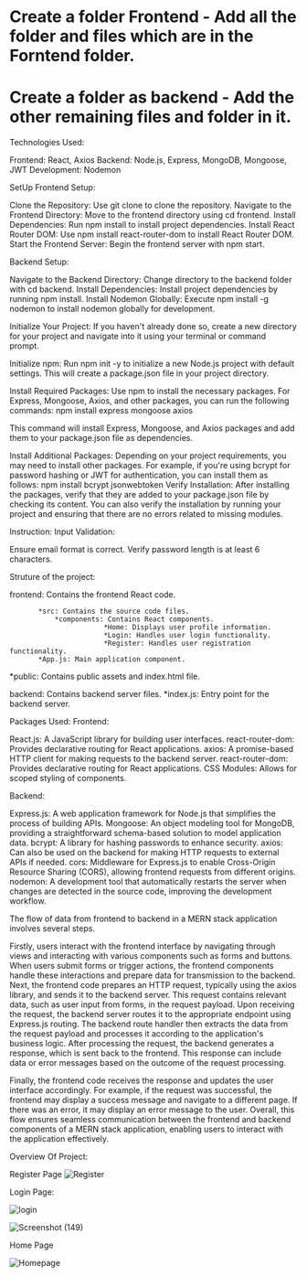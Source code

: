 # Create a folder **Frontend** - Add all the folder and files which are in the Forntend folder.

# Create a folder as **backend** - Add the other remaining files and folder in it.

Technologies Used:

Frontend: React, Axios
Backend: Node.js, Express, MongoDB, Mongoose, JWT
Development: Nodemon

SetUp
Frontend Setup:

Clone the Repository: Use git clone <repository-url> to clone the repository.
Navigate to the Frontend Directory: Move to the frontend directory using cd frontend.
Install Dependencies: Run npm install to install project dependencies.
Install React Router DOM: Use npm install react-router-dom to install React Router DOM.
Start the Frontend Server: Begin the frontend server with npm start.

Backend Setup:

Navigate to the Backend Directory: Change directory to the backend folder with cd backend.
Install Dependencies: Install project dependencies by running npm install.
Install Nodemon Globally: Execute npm install -g nodemon to install nodemon globally for development.

Initialize Your Project: If you haven't already done so, create a new directory for your project and navigate into it using your terminal or command prompt.

Initialize npm: Run npm init -y to initialize a new Node.js project with default settings. This will create a package.json file in your project directory.

Install Required Packages: Use npm to install the necessary packages. For Express, Mongoose, Axios, and other packages, you can run the following commands:
npm install express mongoose axios

This command will install Express, Mongoose, and Axios packages and add them to your package.json file as dependencies.

Install Additional Packages: Depending on your project requirements, you may need to install other packages. For example, if you're using bcrypt for password hashing or JWT for authentication, you can install them as follows:
npm install bcrypt jsonwebtoken
Verify Installation: After installing the packages, verify that they are added to your package.json file by checking its content. You can also verify the installation by running your project and ensuring that there are no errors related to missing modules.

Instruction:
Input Validation:

Ensure email format is correct.
Verify password length is at least 6 characters.


Struture of the project:

frontend: Contains the frontend React code.

           *src: Contains the source code files.
               *components: Contains React components.
                           *Home: Displays user profile information.
                           *Login: Handles user login functionality.
                           *Register: Handles user registration functionality.
           *App.js: Main application component.
*public: Contains public assets and index.html file.

backend: Contains backend server files.
         *index.js: Entry point for the backend server.

Packages Used:
Frontend:

React.js: A JavaScript library for building user interfaces.
react-router-dom: Provides declarative routing for React applications.
axios: A promise-based HTTP client for making requests to the backend server.
react-router-dom: Provides declarative routing for React applications.
CSS Modules: Allows for scoped styling of components.

Backend:

Express.js: A web application framework for Node.js that simplifies the process of building APIs.
Mongoose: An object modeling tool for MongoDB, providing a straightforward schema-based solution to model application data.
bcrypt: A library for hashing passwords to enhance security.
axios: Can also be used on the backend for making HTTP requests to external APIs if needed.
cors: Middleware for Express.js to enable Cross-Origin Resource Sharing (CORS), allowing frontend requests from different origins.
nodemon: A development tool that automatically restarts the server when changes are detected in the source code, improving the development workflow.


The flow of data from frontend to backend in a MERN stack application involves several steps.

Firstly, users interact with the frontend interface by navigating through views and interacting with various components such as forms and buttons. When users submit forms or trigger actions, the frontend components handle these interactions and prepare data for transmission to the backend.
Next, the frontend code prepares an HTTP request, typically using the axios library, and sends it to the backend server. This request contains relevant data, such as user input from forms, in the request payload.
Upon receiving the request, the backend server routes it to the appropriate endpoint using Express.js routing. The backend route handler then extracts the data from the request payload and processes it according to the application's business logic.
After processing the request, the backend generates a response, which is sent back to the frontend. This response can include data or error messages based on the outcome of the request processing.

Finally, the frontend code receives the response and updates the user interface accordingly. For example, if the request was successful, the frontend may display a success message and navigate to a different page. If there was an error, it may display an error message to the user.
Overall, this flow ensures seamless communication between the frontend and backend components of a MERN stack application, enabling users to interact with the application effectively.

Overview Of Project:

 Register Page
![Register](https://github.com/NikhitaAgarwal/UserAuthenticationSystem/assets/96190789/1675cf8c-7a38-4dc4-8327-67dccffab780)

Login Page:

![login](https://github.com/NikhitaAgarwal/UserAuthenticationSystem/assets/96190789/f3be3730-ca5f-4acf-8718-fb65f22e05f0)


![Screenshot (149)](https://github.com/NikhitaAgarwal/UserAuthenticationSystem/assets/96190789/5e651005-dc95-4a89-9219-76e176549e37)

Home Page

![Homepage](https://github.com/NikhitaAgarwal/UserAuthenticationSystem/assets/96190789/e2caf137-5453-4bcd-939b-741c446474e4)

 






